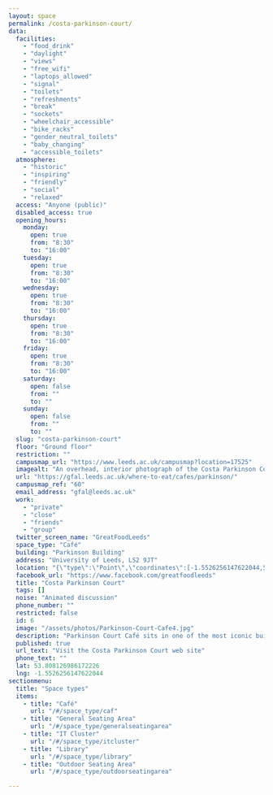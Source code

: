 ```yaml
---
layout: space
permalink: /costa-parkinson-court/
data:
  facilities:
    - "food_drink"
    - "daylight"
    - "views"
    - "free_wifi"
    - "laptops_allowed"
    - "signal"
    - "toilets"
    - "refreshments"
    - "break"
    - "sockets"
    - "wheelchair_accessible"
    - "bike_racks"
    - "gender_neutral_toilets"
    - "baby_changing"
    - "accessible_toilets"
  atmosphere:
    - "historic"
    - "inspiring"
    - "friendly"
    - "social"
    - "relaxed"
  access: "Anyone (public)"
  disabled_access: true
  opening_hours:
    monday:
      open: true
      from: "8:30"
      to: "16:00"
    tuesday:
      open: true
      from: "8:30"
      to: "16:00"
    wednesday:
      open: true
      from: "8:30"
      to: "16:00"
    thursday:
      open: true
      from: "8:30"
      to: "16:00"
    friday:
      open: true
      from: "8:30"
      to: "16:00"
    saturday:
      open: false
      from: ""
      to: ""
    sunday:
      open: false
      from: ""
      to: ""
  slug: "costa-parkinson-court"
  floor: "Ground floor"
  restriction: ""
  campusmap_url: "https://www.leeds.ac.uk/campusmap?location=17525"
  imagealt: "An overhead, interior photograph of the Costa Parkinson Court serving area and seating with blurred images of two customers"
  url: "https://gfal.leeds.ac.uk/where-to-eat/cafes/parkinson/"
  campusmap_ref: "60"
  email_address: "gfal@leeds.ac.uk"
  work:
    - "private"
    - "close"
    - "friends"
    - "group"
  twitter_screen_name: "GreatFoodLeeds"
  space_type: "Café"
  building: "Parkinson Building"
  address: "University of Leeds, LS2 9JT"
  location: "{\"type\":\"Point\",\"coordinates\":[-1.5526256147622044,53.808126986172226]}"
  facebook_url: "https://www.facebook.com/greatfoodleeds"
  title: "Costa Parkinson Court"
  tags: []
  noise: "Animated discussion"
  phone_number: ""
  restricted: false
  id: 6
  image: "/assets/photos/Parkinson-Court-Cafe4.jpg"
  description: "Parkinson Court Café sits in one of the most iconic buildings at the University of Leeds. The café is open plan and  conveniently located for a break from working in the Brotherton Library. Serves a range of sandwiches and snacks throughout the day."
  published: true
  url_text: "Visit the Costa Parkinson Court web site"
  phone_text: ""
  lat: 53.808126986172226
  lng: -1.5526256147622044
sectionmenu:
  title: "Space types"
  items:
    - title: "Café"
      url: "/#/space_type/caf"
    - title: "General Seating Area"
      url: "/#/space_type/generalseatingarea"
    - title: "IT Cluster"
      url: "/#/space_type/itcluster"
    - title: "Library"
      url: "/#/space_type/library"
    - title: "Outdoor Seating Area"
      url: "/#/space_type/outdoorseatingarea"

---
```

